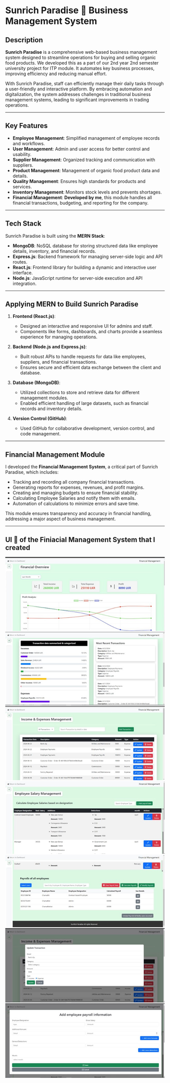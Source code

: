 # Sunrich Paradise 🌱 Business Management System

## Description

**Sunrich Paradise** is a comprehensive web-based business management system designed to streamline operations for buying and selling organic food products. We developed this as a part of our 2nd year 2nd semester university project for ITP module. It automates key business processes, improving efficiency and reducing manual effort. 

With Sunrich Paradise, staff can efficiently manage their daily tasks through a user-friendly and interactive platform. By embracing automation and digitalization, the system addresses challenges in traditional business management systems, leading to significant improvements in trading operations.

---

## Key Features

- **Employee Management**: Simplified management of employee records and workflows.
- **User Management**: Admin and user access for better control and usability.
- **Supplier Management**: Organized tracking and communication with suppliers.
- **Product Management**: Management of organic food product data and details.
- **Quality Management**: Ensures high standards for products and services.
- **Inventory Management**: Monitors stock levels and prevents shortages.
- **Financial Management**: **Developed by me**, this module handles all financial transactions, budgeting, and reporting for the company.

---

## Tech Stack

Sunrich Paradise is built using the **MERN Stack**:

- **MongoDB**: NoSQL database for storing structured data like employee details, inventory, and financial records.
- **Express.js**: Backend framework for managing server-side logic and API routes.
- **React.js**: Frontend library for building a dynamic and interactive user interface.
- **Node.js**: JavaScript runtime for server-side execution and API integration.

---

## Applying MERN to Build Sunrich Paradise

1. **Frontend (React.js)**:
   - Designed an interactive and responsive UI for admins and staff.
   - Components like forms, dashboards, and charts provide a seamless experience for managing operations.

2. **Backend (Node.js and Express.js)**:
   - Built robust APIs to handle requests for data like employees, suppliers, and financial transactions.
   - Ensures secure and efficient data exchange between the client and database.

3. **Database (MongoDB)**:
   - Utilized collections to store and retrieve data for different management modules.
   - Enabled efficient handling of large datasets, such as financial records and inventory details.

4. **Version Control (GitHub)**:
   - Used GitHub for collaborative development, version control, and code management.

---

## Financial Management Module

I developed the **Financial Management System**, a critical part of Sunrich Paradise, which includes:

- Tracking and recording all company financial transactions.
- Generating reports for expenses, revenues, and profit margins.
- Creating and managing budgets to ensure financial stability.
- Calculating Employee Salaries and notify them with emails.
- Automation of calculations to minimize errors and save time.

This module ensures transparency and accuracy in financial handling, addressing a major aspect of business management.

---

## UI 📸 of the Finiacial Management System that I created


   ![Dashboard](https://github.com/SachinthaRajapaksha/MERN---Business-Management-Sytem/blob/main/Financial%20Manangement%20images/Picture1.jpg)
   ![Dashboard](https://github.com/SachinthaRajapaksha/MERN---Business-Management-Sytem/blob/main/Financial%20Manangement%20images/Picture2.jpg)
   ![Dashboard](https://github.com/SachinthaRajapaksha/MERN---Business-Management-Sytem/blob/main/Financial%20Manangement%20images/Picture3.jpg)
   ![Dashboard](https://github.com/SachinthaRajapaksha/MERN---Business-Management-Sytem/blob/main/Financial%20Manangement%20images/Picture4.jpg)
   ![Dashboard](https://github.com/SachinthaRajapaksha/MERN---Business-Management-Sytem/blob/main/Financial%20Manangement%20images/Picture5.jpg)
   ![Dashboard](https://github.com/SachinthaRajapaksha/MERN---Business-Management-Sytem/blob/main/Financial%20Manangement%20images/Picture6.jpg)
   ![Dashboard](https://github.com/SachinthaRajapaksha/MERN---Business-Management-Sytem/blob/main/Financial%20Manangement%20images/Picture7.jpg)


